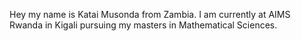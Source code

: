 Hey my name is Katai Musonda from Zambia. I am currently at AIMS Rwanda in Kigali pursuing my masters in Mathematical Sciences.
